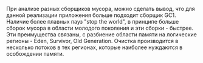 При анализе разных сборщиков мусора, можно сделать вывод, что для данной реализации приложения больше подходит сборщик GC1.
Наличие более плавных пауз "stop the world", в принципе больше сборок мусора в области молодого поколения и эти сборки - быстрее. 
Эти преимущества связаны, с разбиение области памяти на логические регионы - Eden, Survivor, Old Generation. Очистка производится в несколько потоков в тех регионах, которые наиболее нуждаются в особождении памяти.